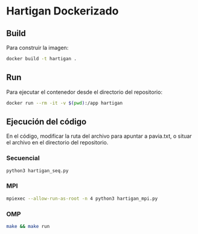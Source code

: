 # Hartigan Dockerizado

## Build

Para construir la imagen:

```bash
docker build -t hartigan .
```

## Run

Para ejecutar el contenedor desde el directorio del repositorio:

```bash
docker run --rm -it -v $(pwd):/app hartigan
```

## Ejecución del código

En el código, modificar la ruta del archivo para apuntar a pavia.txt, o situar el archivo en el directorio del repositorio. 

### Secuencial

```bash
python3 hartigan_seq.py
```

### MPI

```bash
mpiexec --allow-run-as-root -n 4 python3 hartigan_mpi.py
```

### OMP

```bash
make && make run
```
